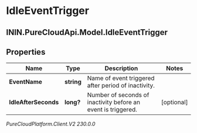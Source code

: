 # IdleEventTrigger

## ININ.PureCloudApi.Model.IdleEventTrigger

## Properties

|Name | Type | Description | Notes|
|------------ | ------------- | ------------- | -------------|
| **EventName** | **string** | Name of event triggered after period of inactivity. | |
| **IdleAfterSeconds** | **long?** | Number of seconds of inactivity before an event is triggered. | [optional] |



_PureCloudPlatform.Client.V2 230.0.0_
